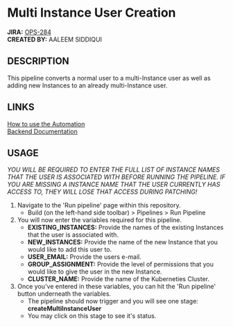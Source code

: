 # Multi Instance User Creation
**JIRA:** [OPS-284](https://www.google.com/) <br />
**CREATED BY:** AALEEM SIDDIQUI

## DESCRIPTION
This pipeline converts a normal user to a multi-Instance user as well as adding new Instances to an already multi-Instance user.

## LINKS
[How to use the Automation](https://www.google.com/) <br />
[Backend Documentation](https://www.google.com/)

## USAGE
*YOU WILL BE REQUIRED TO ENTER THE FULL LIST OF INSTANCE NAMES THAT THE USER IS ASSOCIATED WITH BEFORE RUNNING THE PIPELINE. IF YOU ARE MISSING A INSTANCE NAME THAT THE USER CURRENTLY HAS ACCESS TO, THEY WILL LOSE THAT ACCESS DURING PATCHING!* <br />

1. Navigate to the 'Run pipeline' page within this repository.
   - Build (on the left-hand side toolbar) > Pipelines > Run Pipeline
1. You will now enter the variables required for this pipeline. 
   - **EXISTING_INSTANCES:** Provide the names of the existing Instances that the user is associated with.
   - **NEW_INSTANCES:** Provide the name of the new Instance that you would like to add this user to. 
   - **USER_EMAIL:** Provide the users e-mail.
   - **GROUP_ASSIGNMENT:** Provide the level of permissions that you would like to give the user in the new Instance.
   - **CLUSTER_NAME:** Provide the name of the Kuberneties Cluster.
1. Once you've entered in these variables, you can hit the 'Run pipeline' button underneath the variables.
   - The pipeline should now trigger and you will see one stage: **createMultiInstanceUser**
   - You may click on this stage to see it's status.
